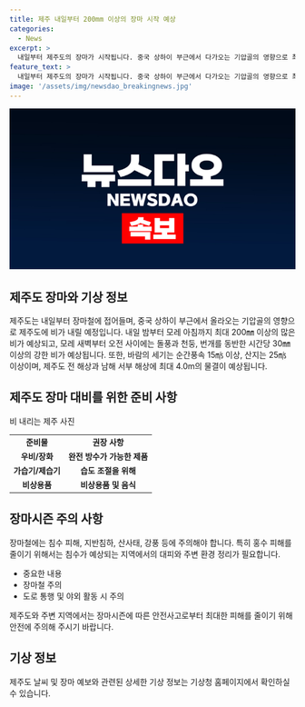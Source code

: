 ```yaml
---
title: 제주 내일부터 200mm 이상의 장마 시작 예상
categories:
  - News
excerpt: >
  내일부터 제주도의 장마가 시작됩니다. 중국 상하이 부근에서 다가오는 기압골의 영향으로 최대 200㎜ 이상의 많은 비가 예상되며, 모레에는 30㎜ 이상의 강한 비와 돌풍, 천둥, 번개가 동반될 것으로 전망됩니다. 바람의 세기는 15㎧ 이상이며 20일부터 최대 4.0m의 물결이 예상됩니다. 장마는 제주도를 시작으로 남부, 중부지방으로 확대될 예정입니다.
feature_text: >
  내일부터 제주도의 장마가 시작됩니다. 중국 상하이 부근에서 다가오는 기압골의 영향으로 최대 200㎜ 이상의 많은 비가 예상되며, 모레에는 30㎜ 이상의 강한 비와 돌풍, 천둥, 번개가 동반될 것으로 전망됩니다. 바람의 세기는 15㎧ 이상이며 20일부터 최대 4.0m의 물결이 예상됩니다. 장마는 제주도를 시작으로 남부, 중부지방으로 확대될 예정입니다.
image: '/assets/img/newsdao_breakingnews.jpg'
---
```


<p><img src="/assets/img/newsdao_breakingnews.jpg" alt="pcversion 속보" /></p>

<h2 data-ke-size="size26">제주도 장마와 기상 정보</h2>

<p data-ke-size="size16">제주도는 내일부터 장마철에 접어들며, 중국 상하이 부근에서 올라오는 기압골의 영향으로 제주도에 비가 내릴 예정입니다. 내일 밤부터 모레 아침까지 최대 200㎜ 이상의 많은 비가 예상되고, 모레 새벽부터 오전 사이에는 돌풍과 천둥, 번개를 동반한 시간당 30㎜ 이상의 강한 비가 예상됩니다. 또한, 바람의 세기는 순간풍속 15㎧ 이상, 산지는 25㎧ 이상이며, 제주도 전 해상과 남해 서부 해상에 최대 4.0m의 물결이 예상됩니다.</p>

<h2 data-ke-size="size26">제주도 장마 대비를 위한 준비 사항</h2>

<p data-ke-size="size16">비 내리는 제주 사진</p>

<table>
    <tr>
        <td style="text-align: center; height: 17px;"><b>준비물</b></td>
        <td style="text-align: center; height: 17px;"><b>권장 사항</b></td>
    </tr>
    <tr>
        <td style="text-align: center; height: 17px;"><b>우비/장화</b></td>
        <td style="text-align: center; height: 17px;"><b>완전 방수가 가능한 제품</b></td>
    </tr>
    <tr>
        <td style="text-align: center; height: 17px;"><b>가습기/제습기</b></td>
        <td style="text-align: center; height: 17px;"><b>습도 조절을 위해</b></td>
    </tr>
    <tr>
        <td style="text-align: center; height: 17px;"><b>비상용품</b></td>
        <td style="text-align: center; height: 17px;"><b>비상용품 및 음식</b></td>
    </tr>
</table>

<h2 data-ke-size="size26">장마시즌 주의 사항</h2>

<p data-ke-size="size16">장마철에는 침수 피해, 지반침하, 산사태, 강풍 등에 주의해야 합니다. 특히 홍수 피해를 줄이기 위해서는 침수가 예상되는 지역에서의 대피와 주변 환경 정리가 필요합니다.</p>

<ul>
    <li>중요한 내용</li>
    <li>장마철 주의</li>
    <li>도로 통행 및 야외 활동 시 주의</li>
</ul>

<p data-ke-size="size16">제주도와 주변 지역에서는 장마시즌에 따른 안전사고로부터 최대한 피해를 줄이기 위해 안전에 주의해 주시기 바랍니다.</p>

<h2 data-ke-size="size26">기상 정보</h2>

<p data-ke-size="size16">제주도 날씨 및 장마 예보와 관련된 상세한 기상 정보는 기상청 홈페이지에서 확인하실 수 있습니다.</p>


